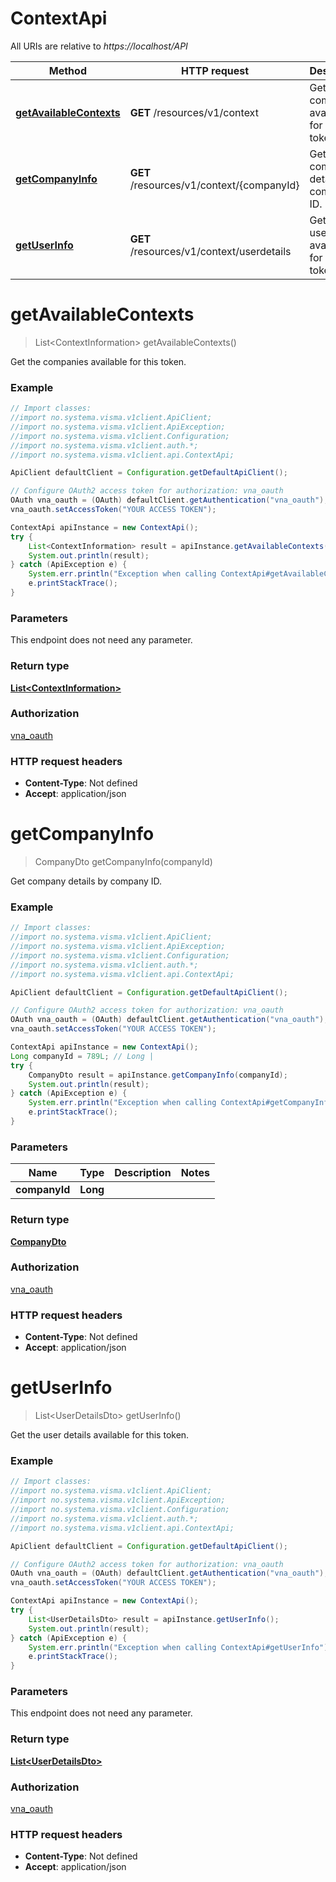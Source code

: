 # ContextApi

All URIs are relative to *https://localhost/API*

Method | HTTP request | Description
------------- | ------------- | -------------
[**getAvailableContexts**](ContextApi.md#getAvailableContexts) | **GET** /resources/v1/context | Get the companies available for this token.
[**getCompanyInfo**](ContextApi.md#getCompanyInfo) | **GET** /resources/v1/context/{companyId} | Get company details by company ID.
[**getUserInfo**](ContextApi.md#getUserInfo) | **GET** /resources/v1/context/userdetails | Get the user details available for this token.


<a name="getAvailableContexts"></a>
# **getAvailableContexts**
> List&lt;ContextInformation&gt; getAvailableContexts()

Get the companies available for this token.



### Example
```java
// Import classes:
//import no.systema.visma.v1client.ApiClient;
//import no.systema.visma.v1client.ApiException;
//import no.systema.visma.v1client.Configuration;
//import no.systema.visma.v1client.auth.*;
//import no.systema.visma.v1client.api.ContextApi;

ApiClient defaultClient = Configuration.getDefaultApiClient();

// Configure OAuth2 access token for authorization: vna_oauth
OAuth vna_oauth = (OAuth) defaultClient.getAuthentication("vna_oauth");
vna_oauth.setAccessToken("YOUR ACCESS TOKEN");

ContextApi apiInstance = new ContextApi();
try {
    List<ContextInformation> result = apiInstance.getAvailableContexts();
    System.out.println(result);
} catch (ApiException e) {
    System.err.println("Exception when calling ContextApi#getAvailableContexts");
    e.printStackTrace();
}
```

### Parameters
This endpoint does not need any parameter.

### Return type

[**List&lt;ContextInformation&gt;**](ContextInformation.md)

### Authorization

[vna_oauth](../README.md#vna_oauth)

### HTTP request headers

 - **Content-Type**: Not defined
 - **Accept**: application/json

<a name="getCompanyInfo"></a>
# **getCompanyInfo**
> CompanyDto getCompanyInfo(companyId)

Get company details by company ID.



### Example
```java
// Import classes:
//import no.systema.visma.v1client.ApiClient;
//import no.systema.visma.v1client.ApiException;
//import no.systema.visma.v1client.Configuration;
//import no.systema.visma.v1client.auth.*;
//import no.systema.visma.v1client.api.ContextApi;

ApiClient defaultClient = Configuration.getDefaultApiClient();

// Configure OAuth2 access token for authorization: vna_oauth
OAuth vna_oauth = (OAuth) defaultClient.getAuthentication("vna_oauth");
vna_oauth.setAccessToken("YOUR ACCESS TOKEN");

ContextApi apiInstance = new ContextApi();
Long companyId = 789L; // Long | 
try {
    CompanyDto result = apiInstance.getCompanyInfo(companyId);
    System.out.println(result);
} catch (ApiException e) {
    System.err.println("Exception when calling ContextApi#getCompanyInfo");
    e.printStackTrace();
}
```

### Parameters

Name | Type | Description  | Notes
------------- | ------------- | ------------- | -------------
 **companyId** | **Long**|  |

### Return type

[**CompanyDto**](CompanyDto.md)

### Authorization

[vna_oauth](../README.md#vna_oauth)

### HTTP request headers

 - **Content-Type**: Not defined
 - **Accept**: application/json

<a name="getUserInfo"></a>
# **getUserInfo**
> List&lt;UserDetailsDto&gt; getUserInfo()

Get the user details available for this token.



### Example
```java
// Import classes:
//import no.systema.visma.v1client.ApiClient;
//import no.systema.visma.v1client.ApiException;
//import no.systema.visma.v1client.Configuration;
//import no.systema.visma.v1client.auth.*;
//import no.systema.visma.v1client.api.ContextApi;

ApiClient defaultClient = Configuration.getDefaultApiClient();

// Configure OAuth2 access token for authorization: vna_oauth
OAuth vna_oauth = (OAuth) defaultClient.getAuthentication("vna_oauth");
vna_oauth.setAccessToken("YOUR ACCESS TOKEN");

ContextApi apiInstance = new ContextApi();
try {
    List<UserDetailsDto> result = apiInstance.getUserInfo();
    System.out.println(result);
} catch (ApiException e) {
    System.err.println("Exception when calling ContextApi#getUserInfo");
    e.printStackTrace();
}
```

### Parameters
This endpoint does not need any parameter.

### Return type

[**List&lt;UserDetailsDto&gt;**](UserDetailsDto.md)

### Authorization

[vna_oauth](../README.md#vna_oauth)

### HTTP request headers

 - **Content-Type**: Not defined
 - **Accept**: application/json

